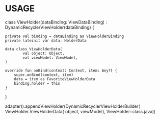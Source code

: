 # USAGE

class ViewHolder(dataBinding: ViewDataBinding) : DynamicRecyclerViewHolder(dataBinding) {

    private val binding = dataBinding as ViewHolderBinding
    private lateinit var data: HolderData

    data class ViewHolderData(
            val object: Object,
            val viewModel: ViewModel,
    )
    
    override fun onBind(context: Context, item: Any?) {
        super.onBind(context, item)
        data = item as FavoriteViewHolderData
        binding.holder = this
    }
}

adapter().appendViewHolder(DynamicRecyclerViewHolderBuilder(
                    ViewHolder.ViewHolderData(
                            object, viewModel), ViewHolder::class.java))
